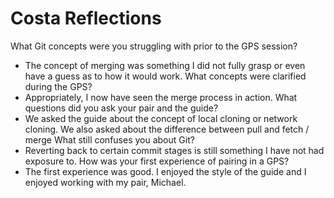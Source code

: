 # Costa Reflections

What Git concepts were you struggling with prior to the GPS session?
* The concept of merging was something I did not fully grasp or even have a guess as to how it would work.
What concepts were clarified during the GPS?
* Appropriately, I now have seen the merge process in action.
What questions did you ask your pair and the guide?
* We asked the guide about the concept of local cloning or network cloning. We also asked about the difference between pull and fetch / merge
What still confuses you about Git?
* Reverting back to certain commit stages is still something I have not had exposure to.
How was your first experience of pairing in a GPS?
* The first experience was good. I enjoyed the style of the guide and I enjoyed working with my pair, Michael.